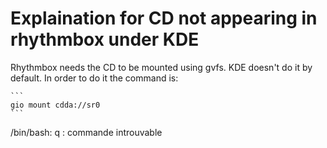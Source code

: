 # Explaination for CD not appearing in rhythmbox under KDE

Rhythmbox needs the CD to be mounted using gvfs. KDE doesn't do it by default. In order to do it the command is:

    ```
    gio mount cdda://sr0
    ```

/bin/bash: q : commande introuvable
